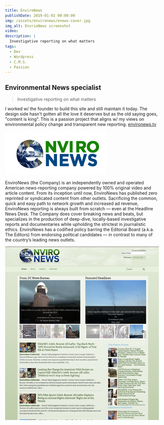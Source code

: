 ```yaml
---
title: EnviroNews
publishDate: 2019-01-01 00:00:00
img: /assets/environews/enews-cover.jpg
img_alt: EnvrioNews screenshot
video: 
description: |
  Investigative reporting on what matters
tags:
  - Dev
  - Wordpress
  - C.M.S.
  - Passion
---
```


## Environmental News specialist

> Investigative reporting on what matters

I worked w/ the founder to build this site and still maintain it today. The design side hasn't gotten all the love it deserves but as the old saying goes, "content is king". This is a passion project that aligns w/ my views on environmental policy change and transparent new reporting. <a href="https://environews.tv" target="_blank">environews.tv</a>

![image info](/public/assets/environews/enewslogo.png)

EnviroNews (the Company) is an independently owned and operated American news-reporting company powered by 100% original video and article content. From its inception until now, EnviroNews has published zero reprinted or syndicated content from other outlets. Sacrificing the common, quick and easy path to network growth and increased ad revenue, EnviroNews reporting is always built from scratch — even at the Headline News Desk. The Company does cover breaking news and beats, but specializes in the production of deep-dive, locally-based investigative reports and documentaries while upholding the strictest in journalistic ethics. EnviroNews has a codified policy barring the Editorial Board (a.k.a. The Editors) from endorsing political candidates — in contrast to many of the country’s leading news outlets.


![image info](/public/assets/environews/environews.png)
